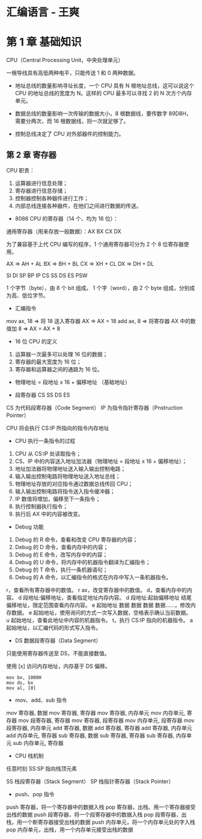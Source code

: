 # 汇编语言 - 王爽

# 第 1 章 基础知识

CPU（Central Processing Unit，中央处理单元）

一根导线具有高低两种电平，只能传送 1 和 0 两种数据。

- 地址总线的数量影响寻址长度，一个 CPU 具有 N 根地址总线，这可以说这个 CPU 的地址总线的宽度为 N。这样的 CPU 最多可以寻找 2 的 N 次方个内存单元。

- 数据总线的数量影响一次传输的数据大小，8 根数据线，要传数字 89D8H，需要分两次，而 16 根数据线，则一次就足够了。

- 控制总线决定了 CPU 对外部器件的控制能力。

## 第 2 章 寄存器

CPU 职责：

1. 运算器进行信息处理；
2. 寄存器进行信息存储；
3. 控制器控制各种器件进行工作；
4. 内部总线连接各种器件，在他们之间进行数据的传送。

- 8086 CPU 的寄存器（14 个、均为 16 位）：

通用寄存器（用来存放一般数据）：AX BX CX DX 

为了兼容基于上代 CPU 编写的程序，1 个通用寄存器可分为 2 个 8 位寄存器使用。

AX => AH + AL
BX => BH + BL
CX => XH + CL
DX => DH + DL

SI DI SP BP IP CS SS DS ES PSW

1 个字节（byte），由 8 个 bit 组成。
1 个字（word），由 2 个 byte 组成，分别成为高、低位字节。

- 汇编指令

mov ax, 18 => 将 18 送入寄存器 AX      => AX = 18
add ax, 8  => 将寄存器 AX 中的数值加 8 => AX = AX + 8

- 16 位 CPU 的定义

1. 运算器一次最多可以处理 16 位的数据；
2. 寄存器的最大宽度为 16 位；
3. 寄存器和运算器之间的通路为 16 位。

- 物理地址 = 段地址 x 16 + 偏移地址
            （基础地址）

- 段寄存器 CS SS DS ES

CS 为代码段寄存器（Code Segment）
IP 为指令指针寄存器（Pnstruction Pointer）

CPU 将会执行 CS:IP 所指向的指令内存地址

- CPU 执行一条指令的过程

1. CPU 从 CS:IP 处读取指令；
2. CS、IP 中的内容送入地址加法器（物理地址 = 段地址 x 16 + 偏移地址）；
3. 地址加法器将物理地址送入输入输出控制电路；
4. 输入输出控制电路将物理地址送入地址总线；
5. 物理地址存放的对应指令通过数据总线传回 CPU；
6. 输入输出控制电路将指令送入指令缓冲器；
7. IP 数值将增加，偏移至下一条指令；
8. 执行控制器执行指令；
9. 执行后 AX 中的内容被改变。

- Debug 功能

1. Debug 的 R 命令，查看和改变 CPU 寄存器的内容；
2. Debug 的 D 命令，查看内存中的内容；
3. Debug 的 E 命令，改写内存中的内容；
4. Debug 的 U 命令，将内存中的机器指令翻译为汇编指令；
5. Debug 的 T 命令，执行一条机器语句；
6. Debug 的 A 命令，以汇编指令的格式在内存中写入一条机器指令。

r，查看所有寄存器中的数值。
r ax，改变寄存器中的数值。
d，查看内存中的内容。
d 段地址:偏移地址，查看指定地址内存内容。
d 段地址:起始偏移地址 结尾偏移地址，限定范围查看内存内容。
e 起始地址 数据 数据 数据 数据……，修改内存数据。
e 起始地址，使用询问的方式一次写入数据，空格表示确认当前数据。
u 起始地址，查看此地址中内容的机器指令。
t，执行 CS:IP 指向的机器指令。
a 起始地址，以汇编代码的形式写入指令。

- DS 数据段寄存器（Data Segment）

只能使用寄存器传送至 DS，不能直接数值。

使用 [x] 访问内存地址，内存基于 DS 偏移。

```assembly
mov bx, 1000H
mov ds, bx
mov al, [0]
```

- mov、add、sub 指令

mov 寄存器, 数据
mov 寄存器, 寄存器
mov 寄存器, 内存单元
mov 内存单元, 寄存器
mov 段寄存器, 寄存器
mov 寄存器, 段寄存器
mov 内存单元, 段寄存器
mov 段寄存器, 内存单元
add 寄存器, 数据
add 寄存器, 寄存器
add 寄存器, 内存单元
add 内存单元, 寄存器
sub 寄存器, 数据
sub 寄存器, 寄存器
sub 寄存器, 内存单元
sub 内存单元, 寄存器

- CPU 栈机制

任意时刻 SS:SP 指向栈顶元素

SS 栈段寄存器（Stack Segment）
SP 栈指针寄存器（Stack Pointer）

- push、pop 指令

push 寄存器，将一个寄存器中的数据入栈
pop 寄存器，出栈、用一个寄存器接受出栈的数据
push 段寄存器，将一个段寄存器中的数据入栈
pop 段寄存器，出栈，用一个断寄存器接受出栈的数据
push 内存单元，将一个内存单元处的字入栈
pop 内存单元，出栈，用一个内存单元接受出栈的数据
